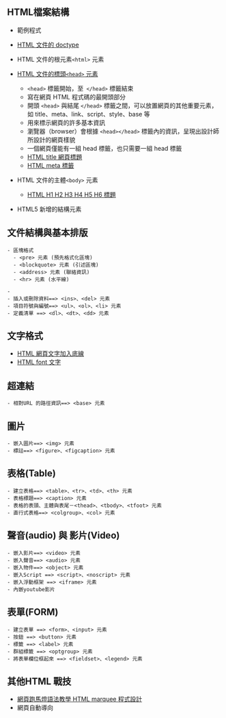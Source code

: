 

## HTML檔案結構

- 範例程式
- [HTML 文件的 doctype](https://www.wibibi.com/info.php?tid=403)
- HTML 文件的根元素`<html>` 元素 


- [HTML 文件的標頭`<head>` 元素](https://www.wibibi.com/info.php?tid=414)
  - `<head>` 標籤開始，至` </head>` 標籤結束
  - 寫在網頁 HTML 程式碼的最開頭部分
  - 開頭 `<head>` 與結尾 `</head>` 標籤之間，可以放置網頁的其他重要元素，如 title、meta、link、script、style、base 等
  - 用來標示網頁的許多基本資訊
  - 瀏覽器（browser）會根據 `<head></head>` 標籤內的資訊，呈現出設計師所設計的網頁樣貌
  - 一個網頁僅能有一組 head 標籤，也只需要一組 head 標籤 
  - [HTML title 網頁標題](https://www.wibibi.com/info.php?tid=118)
  - [HTML meta 標籤](https://www.wibibi.com/info.php?tid=415)

- HTML 文件的主體`<body>` 元素

  - [HTML H1 H2 H3 H4 H5 H6 標題](https://www.wibibi.com/info.php?tid=354)
- HTML5 新增的結構元素 

## 文件結構與基本排版
```
- 區塊格式
  - <pre> 元素 (預先格式化區塊)
  - <blockquote> 元素 (引述區塊)
  - <address> 元素 (聯絡資訊)
  - <hr> 元素 (水平線)

- 
- 插入或刪除資料==> <ins>、<del> 元素
- 項目符號與編號==> <ul>、<ol>、<li> 元素
- 定義清單 ==> <dl>、<dt>、<dd> 元素
```
## 文字格式

- [HTML 網頁文字加入底線](https://www.wibibi.com/info.php?tid=143)
- [HTML font 文字](https://www.wibibi.com/info.php?tid=397)

## 超連結
```
- 相對URL 的路徑資訊==> <base> 元素
```
## 圖片
```
- 嵌入圖片==> <img> 元素
- 標註==> <figure>、<figcaption> 元素
```
## 表格(Table)

```
- 建立表格==> <table>、<tr>、<td>、<th> 元素
- 表格標題==> <caption> 元素
- 表格的表頭、主體與表尾－<thead>、<tbody>、<tfoot> 元素
- 直行式表格==> <colgroup>、<col> 元素
```


## 聲音(audio) 與 影片(Video)

```
- 嵌入影片==> <video> 元素
- 嵌入聲音==> <audio> 元素
- 嵌入物件==> <object> 元素
- 嵌入Script ==> <script>、<noscript> 元素
- 嵌入浮動框架 ==> <iframe> 元素
- 內嵌youtube影片
```
## 表單(FORM)
```
- 建立表單 ==> <form>、<input> 元素
- 按鈕 ==> <button> 元素
- 標籤 ==> <label> 元素
- 群組標籤 ==> <optgroup> 元素
- 將表單欄位框起來 ==> <fieldset>、<legend> 元素
```
## 其他HTML 戰技

- [網頁跑馬燈語法教學 HTML marquee 程式設計](https://www.wibibi.com/info.php?tid=68)
- 網頁自動導向



